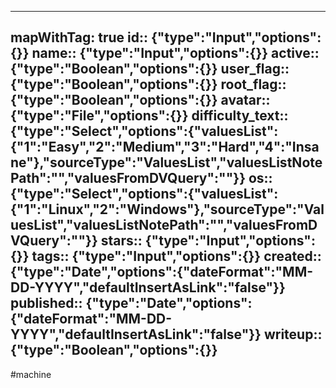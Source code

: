 
---
mapWithTag: true
id:: {"type":"Input","options":{}}
name:: {"type":"Input","options":{}}
active:: {"type":"Boolean","options":{}}
user_flag:: {"type":"Boolean","options":{}}
root_flag:: {"type":"Boolean","options":{}}
avatar:: {"type":"File","options":{}}
difficulty_text:: {"type":"Select","options":{"valuesList":{"1":"Easy","2":"Medium","3":"Hard","4":"Insane"},"sourceType":"ValuesList","valuesListNotePath":"","valuesFromDVQuery":""}}
os:: {"type":"Select","options":{"valuesList":{"1":"Linux","2":"Windows"},"sourceType":"ValuesList","valuesListNotePath":"","valuesFromDVQuery":""}}
stars:: {"type":"Input","options":{}}
tags:: {"type":"Input","options":{}}
created:: {"type":"Date","options":{"dateFormat":"MM-DD-YYYY","defaultInsertAsLink":"false"}}
published:: {"type":"Date","options":{"dateFormat":"MM-DD-YYYY","defaultInsertAsLink":"false"}}
writeup:: {"type":"Boolean","options":{}}
---



#machine 